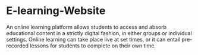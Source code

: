 # E-learning-Website
An online learning platform allows students to access and absorb educational content in a strictly digital fashion, in either groups or individual settings. Online learning can take place live at set times, or it can entail pre-recorded lessons for students to complete on their own time.
